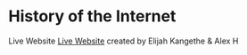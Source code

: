 # History of the Internet
Live Website [Live Website](https://elijahkangethe.github.io/HistoryoftheinternetIS117sp21/)
created by Elijah Kangethe & Alex H
